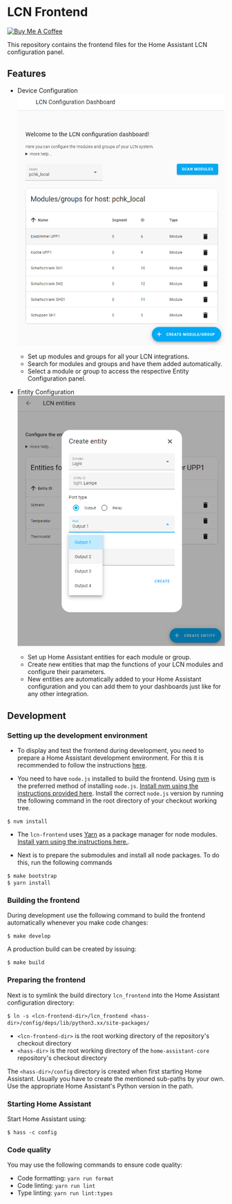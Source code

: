 # LCN Frontend

<a href="https://www.buymeacoffee.com/alengwenus" target="_blank"><img src="https://www.buymeacoffee.com/assets/img/custom_images/white_img.png" alt="Buy Me A Coffee" style="height: auto !important;width: auto !important;" ></a>

This repository contains the frontend files for the Home Assistant LCN configuration panel.

## Features

- Device Configuration
  ![Device Configuration](./screenshots/lcn_devices.png?raw=true)

  - Set up modules and groups for all your LCN integrations.
  - Search for modules and groups and have them added automatically.
  - Select a module or group to access the respective Entity Configuration panel.

- Entity Configuration
  ![Entity Configuration](./screenshots/lcn_create_entity.png?raw=true)
  - Set up Home Assistant entities for each module or group.
  - Create new entities that map the functions of your LCN modules and configure their parameters.
  - New entities are automatically added to your Home Assistant configuration and you can add them to your dashboards just like for any other integration.

## Development

### Setting up the development environment

- To display and test the frontend during development, you need to prepare a Home Assistant development environment. For this it is recommended to follow the instructions [here](https://developers.home-assistant.io/docs/development_environment/).

- You need to have `node.js` installed to build the frontend. Using [nvm](https://github.com/nvm-sh/nvm) is the preferred method of installing `node.js`. [Install nvm using the instructions provided here](https://github.com/nvm-sh/nvm#install--update-script). Install the correct `node.js` version by running the following command in the root directory of your checkout working tree.

```shell
$ nvm install
```

- The `lcn-frontend` uses [Yarn](https://classic.yarnpkg.com/en/) as a package manager for node modules. [Install yarn using the instructions here.](https://yarnpkg.com/getting-started/install).

- Next is to prepare the submodules and install all node packages.
  To do this, run the following commands

```shell
$ make bootstrap
$ yarn install
```

### Building the frontend

During development use the following command to build the frontend automatically whenever you make code changes:

```shell
$ make develop
```

A production build can be created by issuing:

```shell
$ make build
```

### Preparing the frontend

Next is to symlink the build directory `lcn_frontend` into the Home Assistant configuration directory:

```shell
$ ln -s <lcn-frontend-dir>/lcn_frontend <hass-dir>/config/deps/lib/python3.xx/site-packages/
```

- `<lcn-frontend-dir>` is the root working directory of the repository's checkout directory
- `<hass-dir>` is the root working directory of the `home-assistant-core` repository's checkout directory

The `<hass-dir>/config` directory is created when first starting Home Assistant. Usually you have to create the mentioned sub-paths by your own. Use the appropriate Home Assistant's Python version in the path.

### Starting Home Assistant

Start Home Assistant using:

```shell
$ hass -c config
```

### Code quality

You may use the following commands to ensure code quality:

- Code formatting: `yarn run format`
- Code linting: `yarn run lint`
- Type linting: `yarn run lint:types`
